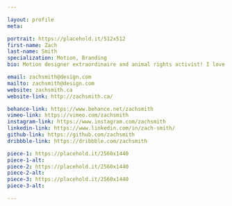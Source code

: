 ```yaml
---

layout: profile
meta:

portrait: https://placehold.it/512x512
first-name: Zach
last-name: Smith
specialization: Motion, Branding
bio: Motion designer extraordinaire and animal rights activist! I love making people smile with my creations, and pride myself on my resourcefulness to learn and explore new techniques.

email: zachsmith@design.com
mailto: zachsmith@design.com
website: zachsmith.ca
website-link: http://zachsmith.ca/

behance-link: https://www.behance.net/zachsmith
vimeo-link: https://vimeo.com/zachsmith
instagram-link: https://www.instagram.com/zachsmith
linkedin-link: https://www.linkedin.com/in/zach-smith/
github-link: https://github.com/zachsmith
dribbble-link: https://dribbble.com/zachsmith

piece-1: https://placehold.it/2560x1440
piece-1-alt:
piece-2: https://placehold.it/2560x1440
piece-2-alt:
piece-3: https://placehold.it/2560x1440
piece-3-alt:

---
```

